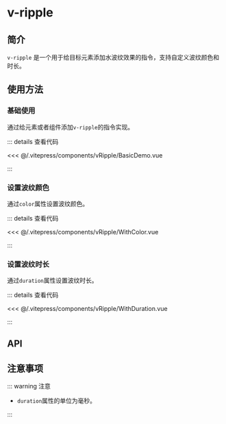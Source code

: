# v-ripple

## 简介

`v-ripple` 是一个用于给目标元素添加水波纹效果的指令，支持自定义波纹颜色和时长。

## 使用方法

### 基础使用

通过给元素或者组件添加`v-ripple`的指令实现。

<BasicDemo />

::: details 查看代码

<<< @/.vitepress/components/vRipple/BasicDemo.vue

:::

### 设置波纹颜色

通过`color`属性设置波纹颜色。

<WithColor />

::: details 查看代码

<<< @/.vitepress/components/vRipple/WithColor.vue

:::

### 设置波纹时长

通过`duration`属性设置波纹时长。

<WithDuration />

::: details 查看代码

<<< @/.vitepress/components/vRipple/WithDuration.vue

:::

## API

<ApiTable :data="data" />

## 注意事项

::: warning 注意

- `duration`属性的单位为毫秒。

:::

<script setup>
import BasicDemo from "../.vitepress/components/vRipple/BasicDemo.vue";
import WithColor from "../.vitepress/components/vRipple/WithColor.vue";
import WithDuration from "../.vitepress/components/vRipple/WithDuration.vue";
import ApiTable from "../.vitepress/components/ApiTable.vue";

const data = [
    {
        name: "duration",
        type: "number",
        default: "500",
        description: "波纹时长，单位ms",
        required: false,
    },
    {
        name: "color",
        type: "string",
        default: "#fff",
        description: "波纹颜色",
        required: false,
    }
]
</script>
